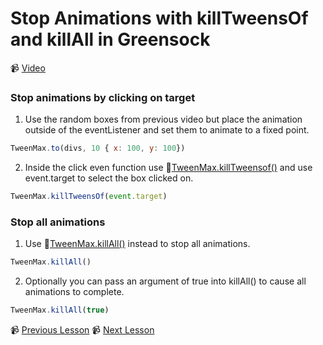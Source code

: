 # Stop Animations with killTweensOf and killAll in Greensock

📹 [Video](https://egghead.io/lessons/greensock-stop-animations-with-killtweensof-and-killall-in-greensock)

### Stop animations by clicking on target

1. Use the random boxes from previous video but place the animation outside of the eventListener and set them to animate to a fixed point.
```js
TweenMax.to(divs, 10 { x: 100, y: 100})
```
2. Inside the click even function use 🤔[TweenMax.killTweensof()](https://greensock.com/docs/v2/TweenMax/static.killTweensOf()) and use event.target to select the box clicked on.
```js
TweenMax.killTweensOf(event.target)
```

### Stop all animations
1. Use 🤔[TweenMax.killAll()](https://greensock.com/docs/v2/TweenMax/static.killAll()) instead to stop all animations.
```js
TweenMax.killAll()
```
2. Optionally you can pass an argument of true into killAll() to cause all animations to complete.
```js
TweenMax.killAll(true)
```

📹 [Previous Lesson](https://egghead.io/lessons/greensock-control-an-array-of-elements-with-the-same-animation-in-greensock)
📹 [Next Lesson](https://egghead.io/lessons/greensock-animate-between-css-classes-with-greensock)